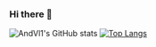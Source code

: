 ### Hi there 👋

<!--
**AndVl1/AndVl1** is a ✨ _special_ ✨ repository because its `README.md` (this file) appears on your GitHub profile.

Here are some ideas to get you started:

- 🔭 I’m currently working on ...
- 🌱 I’m currently learning ...
- 👯 I’m looking to collaborate on ...
- 🤔 I’m looking for help with ...
- 💬 Ask me about ...
- 📫 How to reach me: ...
- 😄 Pronouns: ...
- ⚡ Fun fact: ...
-->
![AndVl1's GitHub stats](https://github-readme-stats.vercel.app/api?username=andvl1&count_private=true&show_icons=true&theme=dark)
[![Top Langs](https://github-readme-stats.vercel.app/api/top-langs/?username=andvl1&theme=dark)](https://github.com/anuraghazra/github-readme-stats)
